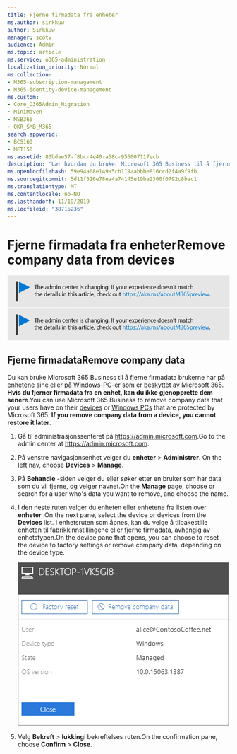 ```yaml
---
title: Fjerne firmadata fra enheter
ms.author: sirkkuw
author: Sirkkuw
manager: scotv
audience: Admin
ms.topic: article
ms.service: o365-administration
localization_priority: Normal
ms.collection:
- M365-subscription-management
- M365-identity-device-management
ms.custom:
- Core_O365Admin_Migration
- MiniMaven
- MSB365
- OKR_SMB_M365
search.appverid:
- BCS160
- MET150
ms.assetid: 80bdae57-f8bc-4e40-a58c-956007117ecb
description: 'Lær hvordan du bruker Microsoft 365 Business til å fjerne firmadata fra bruker enheter eller Windows-PCer. '
ms.openlocfilehash: 59e94a08e149a5cb119aabbbe816ccd2f4a9f9fb
ms.sourcegitcommit: 5d11f516e78ea4a74145e19ba2300f0792c8bac1
ms.translationtype: MT
ms.contentlocale: nb-NO
ms.lasthandoff: 11/19/2019
ms.locfileid: "38715236"
---
```

# <a name="remove-company-data-from-devices"></a><span data-ttu-id="6d7c3-103">Fjerne firmadata fra enheter</span><span class="sxs-lookup"><span data-stu-id="6d7c3-103">Remove company data from devices</span></span>

<span data-ttu-id="6d7c3-104">[![Etikett for å gi deg beskjed om at administrasjonssenteret endres. Du finner mer informasjon på aka.ms/aboutM365preview.](media/m365admincenterchanging.png)](https://docs.microsoft.com/office365/admin/microsoft-365-admin-center-preview)</span><span class="sxs-lookup"><span data-stu-id="6d7c3-104">[![Label to let you know the admin center is changing and you can find more details at aka.ms/aboutM365preview.](media/m365admincenterchanging.png)](https://docs.microsoft.com/office365/admin/microsoft-365-admin-center-preview)</span></span>

## <a name="remove-company-data"></a><span data-ttu-id="6d7c3-105">Fjerne firmadata</span><span class="sxs-lookup"><span data-stu-id="6d7c3-105">Remove company data</span></span>

<span data-ttu-id="6d7c3-p101">Du kan bruke Microsoft 365 Business til å fjerne firmadata brukerne har på [enhetene](app-protection-settings-for-android-and-ios.md) sine eller på [Windows-PC-er](protection-settings-for-windows-10-devices.md) som er beskyttet av Microsoft 365. **Hvis du fjerner firmadata fra en enhet, kan du ikke gjenopprette dem senere**.</span><span class="sxs-lookup"><span data-stu-id="6d7c3-p101">You can use Microsoft 365 Business to remove company data that your users have on their [devices](app-protection-settings-for-android-and-ios.md) or [Windows PCs](protection-settings-for-windows-10-devices.md) that are protected by Microsoft 365. **If you remove company data from a device, you cannot restore it later**.</span></span> 
  
1. <span data-ttu-id="6d7c3-108">Gå til administrasjonssenteret på <a href="https://go.microsoft.com/fwlink/p/?linkid=837890" target="_blank">https://admin.microsoft.com</a>.</span><span class="sxs-lookup"><span data-stu-id="6d7c3-108">Go to the admin center at <a href="https://go.microsoft.com/fwlink/p/?linkid=837890" target="_blank">https://admin.microsoft.com</a>.</span></span>
    
2. <span data-ttu-id="6d7c3-109">På venstre navigasjonsenhet velger du **enheter** \> **Administrer**.  </span><span class="sxs-lookup"><span data-stu-id="6d7c3-109">On the left nav, choose **Devices**  \> **Manage**.</span></span>
  
3. <span data-ttu-id="6d7c3-110">På **Behandle** -siden velger du eller søker etter en bruker som har data som du vil fjerne, og velger navnet.</span><span class="sxs-lookup"><span data-stu-id="6d7c3-110">On the **Manage** page, choose or search for a user who's data you want to remove, and choose the name.</span></span> 
    
4. <span data-ttu-id="6d7c3-111">I den neste ruten velger du enheten eller enhetene fra listen over **enheter** .</span><span class="sxs-lookup"><span data-stu-id="6d7c3-111">On the next pane, select the device or devices from the **Devices** list.</span></span> <span data-ttu-id="6d7c3-112">I enhetsruten som åpnes, kan du velge å tilbakestille enheten til fabrikkinnstillingene eller fjerne firmadata, avhengig av enhetstypen.</span><span class="sxs-lookup"><span data-stu-id="6d7c3-112">On the device pane that opens, you can choose to reset the device to factory settings or remove company data, depending on the device type.</span></span> 
    
    ![I ruten Fjern firmadata velger du enheten du vil fjerne dataene fra.](media/resetorremove.png)
  
5. <span data-ttu-id="6d7c3-114">Velg **Bekreft** \> **lukking**i bekreftelses ruten.</span><span class="sxs-lookup"><span data-stu-id="6d7c3-114">On the confirmation pane, choose **Confirm** \> **Close**.</span></span>
    


